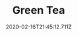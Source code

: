 ---
templateKey: blog-post
title: Green Tea
type: cooking
energy: 13
health: 5
description: A pleasant,  energizing beverage made from lightly processed tea leaves., 
featuredpost: false
date: 2020-02-16T21:45:12.711Z
featuredimage: /img/Green_Tea.png
sellPrice: 100
tags:
  - Tea Leaves
  - edible
---